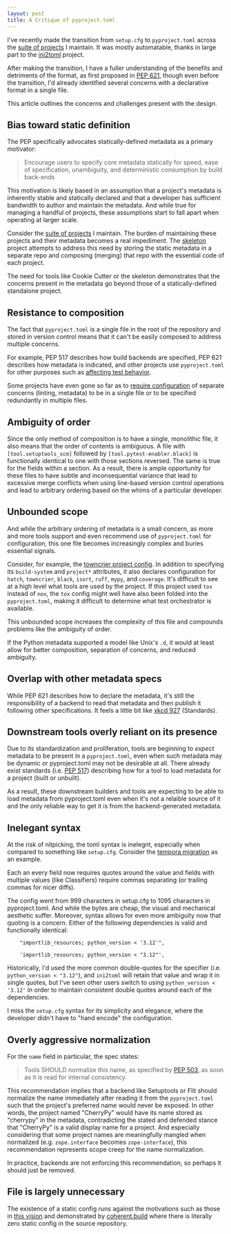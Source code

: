 ```yaml
---
layout: post
title: A Critique of pyproject.toml
---
```


I've recently made the transition from `setup.cfg` to `pyproject.toml` across the [suite of projects](https://jaraco.com/projects) I maintain. It was mostly automatable, thanks in large part to the [ini2toml](https://pypi.org/project/ini2toml) project.

After making the transition, I have a fuller understanding of the benefits and detriments of the format, as first proposed in [PEP 621](https://peps.python.org/pep-0621/), though even before the transition, I'd already identified several concerns with a declarative format in a single file.

This article outlines the concerns and challenges present with the design.

## Bias toward static definition

The PEP specifically advocates statically-defined metadata as a primary motivator:

> Encourage users to specify core metadata statically for speed, ease of specification, unambiguity, and deterministic consumption by build back-ends

This motivation is likely based in an assumption that a project's metadata is inherently stable and statically declared and that a developer has sufficient bandwidth to author and maintain the metadata. And while true for managing a handful of projects, these assumptions start to fall apart when operating at larger scale.

Consider the [suite of projects](https://jaraco.com/projects) I maintain. The burden of maintaining these projects and their metadata becomes a real impediment. The [skeleton](https://blog.jaraco.com/skeleton/) project attempts to address this need by storing the static metadata in a separate repo and composing (merging) that repo with the essential code of each project.

The need for tools like Cookie Cutter or the skeleton demonstrates that the concerns present in the metadata go beyond those of a statically-defined standalone project.

## Resistance to composition

The fact that `pyproject.toml` is a single file in the root of the repository and stored in version control means that it can't be easily composed to address multiple concerns.

For example, PEP 517 describes how build backends are specified, PEP 621 describes how metadata is indicated, and other projects use `pyproject.toml` for other purposes such as [affecting test behavior](https://github.com/jaraco/pytest-enabler/blob/main/README.rst).

Some projects have even gone so far as to [require configuration](https://github.com/astral-sh/ruff/issues/10299#issuecomment-2004139246) of separate concerns (linting, metadata) to be in a single file or to be specified redundantly in multiple files.

## Ambiguity of order

Since the only method of composition is to have a single, monolithic file, it also means that the order of contents is ambiguous. A file with `[tool.setuptools_scm]` followed by `[tool.pytest-enabler.black]` is functionally identical to one with those sections reversed. The same is true for the fields within a section. As a result, there is ample opportunity for these files to have subtle and inconsequential variance that lead to excessive merge conflicts when using line-based version control operations and lead to arbitrary ordering based on the whims of a particular developer.

## Unbounded scope

And while the arbitrary ordering of metadata is a small concern, as more and more tools support and even recommend use of `pyproject.toml` for configuration, this one file becomes increasingly complex and buries essential signals.

Consider, for example, the [towncrier project config](https://github.com/twisted/towncrier/blob/272993f1f4323db8f96ba67926781d753f207ba7/pyproject.toml). In addition to specifying its `build-system` and `project*` attributes, it also declares configuration for `hatch`, `towncrier`, `black`, `isort`, `ruff`, `mypy`, and `coverage`. It's difficult to see at a high level what tools are used by the project. If this project used `tox` instead of `nox`, the `tox` config might well have also been folded into the `pyproject.toml`, making it difficult to determine what test orchestrator is available.

This unbounded scope increases the complexity of this file and compounds problems like the ambiguity of order.

If the Python metadata supported a model like Unix's `.d`, it would at least allow for better composition, separation of concerns, and reduced ambiguity.

## Overlap with other metadata specs

While PEP 621 describes how to declare the metadata, it's still the responsibility of a backend to read that metadata and then publish it following other specifications. It feels a little bit like [xkcd 927](https://xkcd.com/927/) (Standards).

## Downstream tools overly reliant on its presence

Due to its standardization and proliferation, tools are beginning to *expect* metadata to be present in a `pyproject.toml`, even when such metadata may be dynamic or pyproject.toml may not be desirable at all. There already exist standards (i.e. [PEP 517](https://peps.python.org/pep-0621/)) describing how for a tool to load metadata for a project (built or unbuilt).

As a result, these downstream builders and tools are expecting to be able to load metadata from pyproject.toml even when it's not a relaible source of it and the only reliable way to get it is from the backend-generated metadata.

## Inelegant syntax

At the risk of nitpicking, the toml syntax is inelegnt, especially when compared to something like `setup.cfg`. Consider the [tempora migration](https://github.com/jaraco/tempora/commit/98b0942af3440c751161fd0c870e475c66379f7f) as an example.

Each an every field now requires quotes around the value and fields with multiple values (like Classifiers) require commas separating (or trailing commas for nicer diffs).

The config went from 999 characters in setup.cfg to 1095 characters in pyproject.toml. And while the bytes are cheap, the visual and mechanical aesthetic suffer. Moreover, syntax allows for even more ambiguity now that quoting is a concern. Either of the following dependencies is valid and functionally identical:

```
	"importlib_resources; python_version < '3.12'",
```

```
	'importlib_resources; python_version < "3.12"',
```

Historically, I'd used the more common double-quotes for the specifier (i.e. `python_version < "3.12"`), and `ini2toml` will retain that value and wrap it in single quotes, but I've seen other users switch to using `python_version < '3.12'` in order to maintain consistent double quotes around each of the dependencies.

I miss the `setup.cfg` syntax for its simplicity and elegance, where the developer didn't have to "hand encode" the configuration.

## Overly aggressive normalization

For the `name` field in particular, the spec states:

> Tools SHOULD normalize this name, as specified by [PEP 503](https://peps.python.org/pep-0503/), as soon as it is read for internal consistency.

This recommendation implies that a backend like Setuptools or Flit should normalize the name immediately after reading it from the `pyproject.toml` such that the project's preferred name would never be exposed. In other words, the project named "CherryPy" would have its name stored as "cherrypy" in the metadata, contradicting the stated and defended stance that "CherryPy" is a valid display name for a project. And especially considering that some project names are meaningfully mangled when normalized (e.g. `zope.interface` becomes `zope-interface`), this recommendation represents scope creep for the name normalization.

In practice, backends are not enforcing this recommendation, so perhaps it should just be removed.

## File is largely unnecessary

The existence of a static config runs against the motivations such as those in [this vision](../vision-for-scalable-OSS-development) and demonstrated by [coherent.build](https://pypi.org/project/coherent.build) where there is literally zero static config in the source repository.
